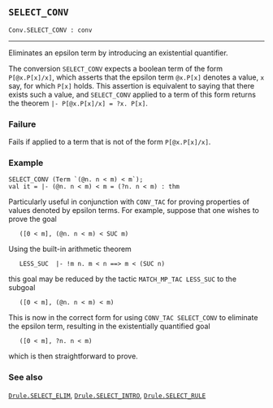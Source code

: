 ## `SELECT_CONV`

``` hol4
Conv.SELECT_CONV : conv
```

------------------------------------------------------------------------

Eliminates an epsilon term by introducing an existential quantifier.

The conversion `SELECT_CONV` expects a boolean term of the form
`P[@x.P[x]/x]`, which asserts that the epsilon term `@x.P[x]` denotes a
value, `x` say, for which `P[x]` holds. This assertion is equivalent to
saying that there exists such a value, and `SELECT_CONV` applied to a
term of this form returns the theorem `|- P[@x.P[x]/x] = ?x. P[x]`.

### Failure

Fails if applied to a term that is not of the form `P[@x.P[x]/x]`.

### Example

``` hol4
SELECT_CONV (Term `(@n. n < m) < m`);
val it = |- (@n. n < m) < m = (?n. n < m) : thm
```

Particularly useful in conjunction with `CONV_TAC` for proving
properties of values denoted by epsilon terms. For example, suppose that
one wishes to prove the goal

``` hol4
   ([0 < m], (@n. n < m) < SUC m)
```

Using the built-in arithmetic theorem

``` hol4
   LESS_SUC  |- !m n. m < n ==> m < (SUC n)
```

this goal may be reduced by the tactic `MATCH_MP_TAC LESS_SUC` to the
subgoal

``` hol4
   ([0 < m], (@n. n < m) < m)
```

This is now in the correct form for using `CONV_TAC SELECT_CONV` to
eliminate the epsilon term, resulting in the existentially quantified
goal

``` hol4
   ([0 < m], ?n. n < m)
```

which is then straightforward to prove.

### See also

[`Drule.SELECT_ELIM`](#Drule.SELECT_ELIM),
[`Drule.SELECT_INTRO`](#Drule.SELECT_INTRO),
[`Drule.SELECT_RULE`](#Drule.SELECT_RULE)

